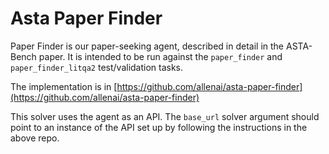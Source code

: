 # Asta Paper Finder

Paper Finder is our paper-seeking agent, described in detail in the ASTA-Bench paper. It is intended to be run against the `paper_finder` and `paper_finder_litqa2` test/validation tasks.

The implementation is in [https://github.com/allenai/asta-paper-finder](https://github.com/allenai/asta-paper-finder)

This solver uses the agent as an API. The `base_url` solver argument should point to an instance of the API set up by following the instructions in the above repo.
